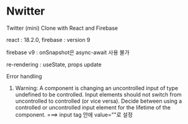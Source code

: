 # Nwitter
Twitter (mini) Clone with React and Firebase

react : 18.2.0, 
firebase : version 9

firebase v9 : onSnapshot은 async-await 사용 불가

re-rendering : useState, props update


Error handling
1) Warning: A component is changing an uncontrolled input of type undefined to be controlled. Input elements should not switch from uncontrolled to controlled (or vice versa). Decide between using a controlled or uncontrolled input element for the lifetime of the component.
===> input tag 안에 value=""로 설정